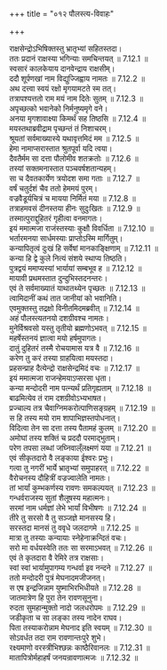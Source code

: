 +++
title = "०१२ पौलस्त्य-विवाहः"

+++


  
राक्षसेन्द्रोऽभिषिक्तस्तु भ्रातृभ्यां सहितस्तदा।  
ततः प्रदानं राक्षस्या भगिन्याः समचिन्तयत् ॥ 7.12.1 ॥   
स्वसारं कालकेयाय दानवेन्द्राय राक्षसीम्।  
ददौ शूर्पणखां नाम विद्युज्जिह्वाय नामतः ॥ 7.12.2 ॥   
अथ दत्त्वा स्वयं रक्षो मृगयामटते स्म तत्।  
तत्रापश्यत्ततो राम मयं नाम दितेः सुतम् ॥ 7.12.3 ॥   
अपृच्छत्को भवानेको निर्मनुष्यमृगे वने।  
अनया मृगशावाक्ष्या किमर्थं सह तिष्ठसि ॥ 7.12.4 ॥   
मयस्तथाब्रवीद्राम पृच्छन्तं तं निशाचरम्।  
श्रूयतां सर्वमाख्यास्ये यथावृत्तमिदं मम ॥ 7.12.5 ॥   
हेमा नामाप्सरास्तात श्रुतपूर्वा यदि त्वया।  
दैवतैर्मम सा दत्ता पौलोमीव शतक्रतोः ॥ 7.12.6 ॥   
तस्यां सक्तमनास्तात पञ्चवर्षशतान्यहम्।  
सा च दैवतकार्येण त्रयोदश समा गताः ॥ 7.12.7 ॥   
वर्षं चतुर्दशं चैव ततो हेममयं पुरम्।  
वज्रवैडूर्यचित्रं च मायया निर्मितं मया ॥ 7.12.8 ॥   
तत्राहमवसं दीनस्तया हीनः सुदुःखितः ॥ 7.12.9 ॥   
तस्मात्पुराद्दुहितरं गृहीत्वा वनमागतः।  
इयं ममात्मजा राजंस्तस्याः कुक्षौ विवर्धिता ॥ 7.12.10 ॥   
भर्तारमनया सार्धमस्याः प्राप्तोऽस्मि मार्गितुम्।  
कन्यापितृत्वं दुःखं हि सर्वेषां मानकाङ्क्षिणाम् ॥ 7.12.11 ॥   
कन्या हि द्वे कुले नित्यं संशये स्थाप्य तिष्ठति।  
पुत्रद्वयं ममाप्यस्यां भार्यायां सम्बभूव ह ॥ 7.12.12 ॥   
मायावी प्रथमस्तात दुन्दुभिस्तदनन्तरः।  
एवं ते सर्वमाख्यातं याथातथ्येन पृच्छतः ॥ 7.12.13 ॥   
त्वामिदानीं कथं तात जानीयां को भवानिति।  
एवमुक्तस्तु तद्रक्षो विनीतमिदमब्रवीत् ॥ 7.12.14 ॥   
अहं पौलस्त्यतनयो दशग्रीवश्च नामतः।  
मुनेर्विश्रवसो यस्तु तृतीयो ब्रह्मणोऽभवत् ॥ 7.12.15 ॥   
महर्षेस्तनयं ज्ञात्वा मयो हर्षमुपागतः।  
दातुं दुहितरं तस्मै रोचयामास यत्र वै ॥ 7.12.16 ॥   
करेण तु करं तस्या ग्राहयित्वा मयस्तदा।  
प्रहसन्प्राह दैत्येन्द्रो राक्षसेन्द्रमिदं वचः ॥ 7.12.17 ॥   
इयं ममात्मजा राजन्हेमयाऽप्सरसा धृता।  
कन्या मन्दोदरी नाम पत्न्यर्थं प्रतिगृह्यताम् ॥ 7.12.18 ॥   
बाढमित्येव तं राम दशग्रीवोऽभ्यभाषत।  
प्रज्चाल्य तत्र चैवाग्निमकरोत्पाणिसङ्ग्रहम् ॥ 7.12.19 ॥   
स हि तस्य मयो राम शापाभिज्ञस्तपोधनात्।  
विदित्वा तेन सा दत्ता तस्य पैतामहं कुलम् ॥ 7.12.20 ॥   
अमोघां तस्य शक्तिं च प्रददौ परमाद्भुताम्।  
परेण तपसा लब्धां जघ्निवाल्ँलक्ष्मणं यया ॥ 7.12.21 ॥   
एवं सीकृतदारो वै लङ्काया ईश्वरः प्रभुः।  
गत्वा तु नगरीं भार्ये भ्रातृभ्यां समुपाहरत् ॥ 7.12.22 ॥   
वैरोचनस्य दौहित्रीं वज्रज्वालेति नामतः।  
तां भार्यां कुम्भकर्णस्य रावणः समकल्पयत् ॥ 7.12.23 ॥   
गन्धर्वराजस्य सुतां शैलूषस्य महात्मनः।  
सरमां नाम धर्मज्ञां लेभे भार्यां विभीषणः ॥ 7.12.24 ॥   
तीरे तु सरसो वै तु सञ्जज्ञे मानसस्य हि।  
सरस्तदा मानसं तु ववृधे जलदागमे ॥ 7.12.25 ॥   
मात्रा तु तस्याः कन्यायाः स्नेहेनाक्रन्दितं वचः।  
सरो मा वर्धयस्वेति ततः सा सरमाऽभवत् ॥ 7.12.26 ॥   
एवं ते कृतदारा वै रेमिरे तत्र राक्षसाः।  
स्वां स्वां भार्यामुपागम्य गन्धर्वा इव नन्दने ॥ 7.12.27 ॥   
ततो मन्दोदरी पुत्रं मेघनादमजीजनत्।  
स एष इन्द्रजिन्नाम युष्माभिरभिधीयते ॥ 7.12.28 ॥   
जातमात्रेण हि पुरा तेन रावणसूनुना।  
रुदता सुमहान्मुक्तो नादो जलधरोपमः ॥ 7.12.29 ॥   
जडीकृता च सा लङ्का तस्य नादेन राघव।  
पिता तस्याकरोन्नाम मेघनाद इति स्वयम् ॥ 7.12.30 ॥   
सोऽवर्धत तदा राम रावणान्तःपुरे शुभे।  
रक्ष्यमाणो वरस्त्रीभिश्छन्नः काष्ठैरिवानलः ॥ 7.12.31 ॥   
मातापित्रोर्महाहर्षं जनयन्रावणात्मजः ॥ 7.12.32 ॥   
